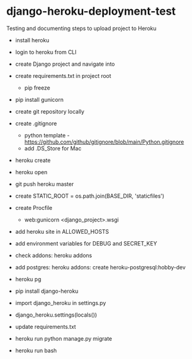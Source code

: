 # django-heroku-deployment-test
Testing and documenting steps to upload project to Heroku


- install heroku
- login to heroku from CLI
- create Django project and navigate into
- create requirements.txt in project root
    - pip freeze
- pip install gunicorn
- create git repository locally
- create .gitignore
    - python template - https://github.com/github/gitignore/blob/main/Python.gitignore
    - add .DS_Store for Mac

- heroku create <appname>
- heroku open


- git push heroku master

- create STATIC_ROOT = os.path.join(BASE_DIR, 'staticfiles')

- create Procfile
    - web:gunicorn <django_project>.wsgi

- add heroku site in ALLOWED_HOSTS


- add environment variables for DEBUG and SECRET_KEY

- check addons: heroku addons
- add postgres: heroku addons: create heroku-postgresql:hobby-dev
- heroku pg


- pip install django-heroku
- import django_heroku in settings.py
- django_heroku.settings(locals())


- update requirements.txt
- heroku run python manage.py migrate
- heroku run bash
